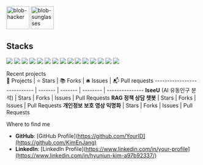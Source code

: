 <!-- 캡슐 렌더 배너 -->
<img src="https://emojis.slackmojis.com/emojis/images/1531849430/4247/blob-hacker.gif?1531849430" width="60" alt="blob-hacker"/>



<!-- GIF 이모지 -->
<img src="https://camo.githubusercontent.com/9fd2c024a247a44434ed1c44c7c2fc2481e3333b4192330e2ae61ccfcac19d47/68747470733a2f2f656d6f6a69732e736c61636b6d6f6a69732e636f6d2f656d6f6a69732f696d616765732f313533313834393433302f343234362f626c6f622d73756e676c61737365732e6769663f31353331383439343330" width="60" alt="blob-sunglasses"/>



## Stacks  
<img src="https://img.shields.io/badge/Python-3766AB?style=flat-square&logo=Python&logoColor=white"/> <img src="https://img.shields.io/badge/C-00599C?style=flat-square&logo=C&logoColor=white"/> <img src="https://img.shields.io/badge/C++-00599C?style=flat-square&logo=C%2B%2B&logoColor=white"/> <img src="https://img.shields.io/badge/Jira-0052CC?style=flat-square&logo=Jira&logoColor=white"/> <img src="https://img.shields.io/badge/Confluence-172B4D?style=flat-square&logo=Confluence&logoColor=white"/> <img src="https://img.shields.io/badge/Microsoft%20Azure%20Platform-0089D6?style=flat-square&logo=Microsoft%20Azure&logoColor=white"/> <img src="https://img.shields.io/badge/TensorFlow-FF6F00?style=flat-square&logo=TensorFlow&logoColor=white"/> <img src="https://img.shields.io/badge/PyTorch-EE4C2C?style=flat-square&logo=PyTorch&logoColor=white"/> <img src="https://img.shields.io/badge/scikit--learn-F7931E?style=flat-square&logo=scikit-learn&logoColor=white"/> <img src="https://img.shields.io/badge/Git-F05032?style=flat-square&logo=Git&logoColor=white"/> <img src="https://img.shields.io/badge/Linux-FCC624?style=flat-square&logo=Linux&logoColor=black"/> <img src="https://img.shields.io/badge/HTML5-E34F26?style=flat-square&logo=HTML5&logoColor=white"/> <img src="https://img.shields.io/badge/JavaScript-F7DF1E?style=flat-square&logo=JavaScript&logoColor=black"/> <img src="https://img.shields.io/badge/CSS-1572B6?style=flat-square&logo=CSS3&logoColor=white"/> <img src="https://img.shields.io/badge/GitHub-181717?style=flat-square&logo=GitHub&logoColor=white"/>







Recent projects  
🎁 Projects                   | ⭐ Stars | 📚 Forks | 🛎 Issues | 📬 Pull requests
---------------------------- | ------- | ------- | -------- | ---------------
**IseeU** (AI 유동인구 분석)  | Stars   | Forks   | Issues   | Pull Requests
**RAG 정책 상담 챗봇**          | Stars   | Forks   | Issues   | Pull Requests
**개인정보 보호 영상 익명화**   | Stars   | Forks   | Issues   | Pull Requests

Where to find me  
- **GitHub**: [GitHub Profile](https://github.com/YourID](https://github.com/KimEnJang)  
- **LinkedIn**: [LinkedIn Profile](https://www.linkedin.com/in/your-profile](https://www.linkedin.com/in/hyunjun-kim-a97b92337/)  

